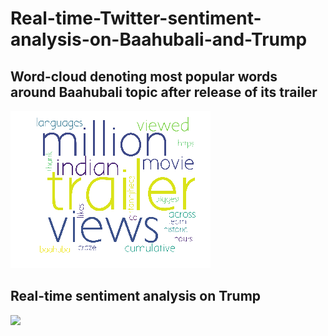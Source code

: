 # Real-time-Twitter-sentiment-analysis-on-Baahubali-and-Trump

## Word-cloud denoting most popular words around Baahubali topic after release of its trailer<br>
<img src="https://raw.githubusercontent.com/shwetkm/Real-time-Twitter-sentiment-analysis-on-Baahubali-and-Trump/master/wordcloud.png"/><br>

## Real-time sentiment analysis on Trump
<img src="https://raw.githubusercontent.com/shwetkm/Real-time-Twitter-sentiment-analysis-on-Baahubali-and-Trump/master/Jun-7-2017-12-14-AM.gif"/>
